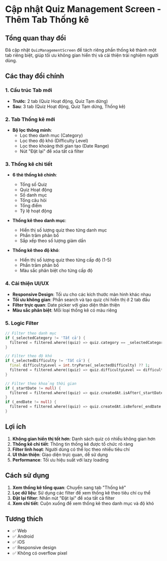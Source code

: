 # Cập nhật Quiz Management Screen - Thêm Tab Thống kê

## Tổng quan thay đổi

Đã cập nhật `QuizManagementScreen` để tách riêng phần thống kê thành một tab riêng biệt, giúp tối ưu không gian hiển thị và cải thiện trải nghiệm người dùng.

## Các thay đổi chính

### 1. Cấu trúc Tab mới
- **Trước**: 2 tab (Quiz Hoạt động, Quiz Tạm dừng)
- **Sau**: 3 tab (Quiz Hoạt động, Quiz Tạm dừng, Thống kê)

### 2. Tab Thống kê mới
- **Bộ lọc thông minh**:
  - Lọc theo danh mục (Category)
  - Lọc theo độ khó (Difficulty Level)
  - Lọc theo khoảng thời gian tạo (Date Range)
  - Nút "Đặt lại" để xóa tất cả filter

### 3. Thống kê chi tiết
- **6 thẻ thống kê chính**:
  - Tổng số Quiz
  - Quiz Hoạt động
  - Số danh mục
  - Tổng câu hỏi
  - Tổng điểm
  - Tỷ lệ hoạt động

- **Thống kê theo danh mục**:
  - Hiển thị số lượng quiz theo từng danh mục
  - Phần trăm phân bố
  - Sắp xếp theo số lượng giảm dần

- **Thống kê theo độ khó**:
  - Hiển thị số lượng quiz theo từng cấp độ (1-5)
  - Phần trăm phân bố
  - Màu sắc phân biệt cho từng cấp độ

### 4. Cải thiện UI/UX
- **Responsive Design**: Tối ưu cho các kích thước màn hình khác nhau
- **Tối ưu không gian**: Phần search và tạo quiz chỉ hiển thị ở 2 tab đầu
- **Filter trực quan**: Date picker với giao diện thân thiện
- **Màu sắc phân biệt**: Mỗi loại thống kê có màu riêng

### 5. Logic Filter
```dart
// Filter theo danh mục
if (_selectedCategory != 'Tất cả') {
  filtered = filtered.where((quiz) => quiz.category == _selectedCategory).toList();
}

// Filter theo độ khó
if (_selectedDifficulty != 'Tất cả') {
  final difficultyLevel = int.tryParse(_selectedDifficulty) ?? 1;
  filtered = filtered.where((quiz) => quiz.difficultyLevel == difficultyLevel).toList();
}

// Filter theo khoảng thời gian
if (_startDate != null) {
  filtered = filtered.where((quiz) => quiz.createdAt.isAfter(_startDate!)).toList();
}
if (_endDate != null) {
  filtered = filtered.where((quiz) => quiz.createdAt.isBefore(_endDate!.add(const Duration(days: 1)))).toList();
}
```

## Lợi ích

1. **Không gian hiển thị tốt hơn**: Danh sách quiz có nhiều không gian hơn
2. **Thống kê chi tiết**: Thông tin thống kê được tổ chức rõ ràng
3. **Filter linh hoạt**: Người dùng có thể lọc theo nhiều tiêu chí
4. **UI thân thiện**: Giao diện trực quan, dễ sử dụng
5. **Performance**: Tối ưu hiệu suất với lazy loading

## Cách sử dụng

1. **Xem thống kê tổng quan**: Chuyển sang tab "Thống kê"
2. **Lọc dữ liệu**: Sử dụng các filter để xem thống kê theo tiêu chí cụ thể
3. **Đặt lại filter**: Nhấn nút "Đặt lại" để xóa tất cả filter
4. **Xem chi tiết**: Cuộn xuống để xem thống kê theo danh mục và độ khó

## Tương thích

- ✅ Web
- ✅ Android
- ✅ iOS
- ✅ Responsive design
- ✅ Không có overflow pixel 